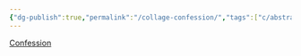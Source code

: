 ```yaml
---
{"dg-publish":true,"permalink":"/collage-confession/","tags":["c/abstract","c/faceless","c/woman","c/purple"],"created":"2024-01-03T13:43:18.463-05:00","updated":"2024-01-03T13:43:42.567-05:00"}
---
```



[Confession](https://www.instagram.com/p/CIjaCZThw6M/)
